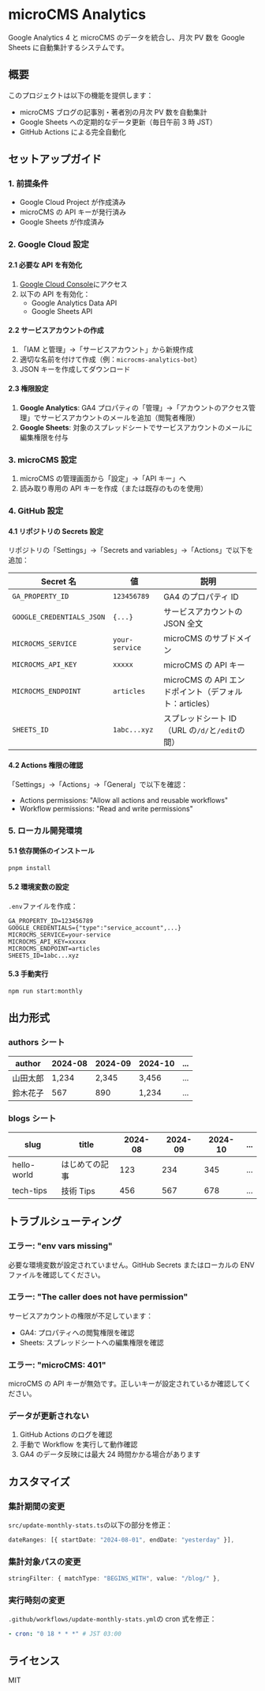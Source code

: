 # microCMS Analytics

Google Analytics 4 と microCMS のデータを統合し、月次 PV 数を Google Sheets に自動集計するシステムです。

## 概要

このプロジェクトは以下の機能を提供します：

- microCMS ブログの記事別・著者別の月次 PV 数を自動集計
- Google Sheets への定期的なデータ更新（毎日午前 3 時 JST）
- GitHub Actions による完全自動化

## セットアップガイド

### 1. 前提条件

- Google Cloud Project が作成済み
- microCMS の API キーが発行済み
- Google Sheets が作成済み

### 2. Google Cloud 設定

#### 2.1 必要な API を有効化

1. [Google Cloud Console](https://console.cloud.google.com/)にアクセス
2. 以下の API を有効化：
   - Google Analytics Data API
   - Google Sheets API

#### 2.2 サービスアカウントの作成

1. 「IAM と管理」→「サービスアカウント」から新規作成
2. 適切な名前を付けて作成（例：`microcms-analytics-bot`）
3. JSON キーを作成してダウンロード

#### 2.3 権限設定

1. **Google Analytics**: GA4 プロパティの「管理」→「アカウントのアクセス管理」でサービスアカウントのメールを追加（閲覧者権限）
2. **Google Sheets**: 対象のスプレッドシートでサービスアカウントのメールに編集権限を付与

### 3. microCMS 設定

1. microCMS の管理画面から「設定」→「API キー」へ
2. 読み取り専用の API キーを作成（または既存のものを使用）

### 4. GitHub 設定

#### 4.1 リポジトリの Secrets 設定

リポジトリの「Settings」→「Secrets and variables」→「Actions」で以下を追加：

| Secret 名                 | 値             | 説明                                            |
| ------------------------- | -------------- | ----------------------------------------------- |
| `GA_PROPERTY_ID`          | `123456789`    | GA4 のプロパティ ID                             |
| `GOOGLE_CREDENTIALS_JSON` | `{...}`        | サービスアカウントの JSON 全文                  |
| `MICROCMS_SERVICE`        | `your-service` | microCMS のサブドメイン                         |
| `MICROCMS_API_KEY`        | `xxxxx`        | microCMS の API キー                            |
| `MICROCMS_ENDPOINT`       | `articles`     | microCMS の API エンドポイント（デフォルト：articles） |
| `SHEETS_ID`               | `1abc...xyz`   | スプレッドシート ID（URL の`/d/`と`/edit`の間） |

#### 4.2 Actions 権限の確認

「Settings」→「Actions」→「General」で以下を確認：

- Actions permissions: "Allow all actions and reusable workflows"
- Workflow permissions: "Read and write permissions"

### 5. ローカル開発環境

#### 5.1 依存関係のインストール

```bash
pnpm install
```

#### 5.2 環境変数の設定

`.env`ファイルを作成：

```env
GA_PROPERTY_ID=123456789
GOOGLE_CREDENTIALS={"type":"service_account",...}
MICROCMS_SERVICE=your-service
MICROCMS_API_KEY=xxxxx
MICROCMS_ENDPOINT=articles
SHEETS_ID=1abc...xyz
```

#### 5.3 手動実行

```bash
npm run start:monthly
```

## 出力形式

### authors シート

| author   | 2024-08 | 2024-09 | 2024-10 | ... |
| -------- | ------- | ------- | ------- | --- |
| 山田太郎 | 1,234   | 2,345   | 3,456   | ... |
| 鈴木花子 | 567     | 890     | 1,234   | ... |

### blogs シート

| slug        | title          | 2024-08 | 2024-09 | 2024-10 | ... |
| ----------- | -------------- | ------- | ------- | ------- | --- |
| hello-world | はじめての記事 | 123     | 234     | 345     | ... |
| tech-tips   | 技術 Tips      | 456     | 567     | 678     | ... |

## トラブルシューティング

### エラー: "env vars missing"

必要な環境変数が設定されていません。GitHub Secrets またはローカルの ENV ファイルを確認してください。

### エラー: "The caller does not have permission"

サービスアカウントの権限が不足しています：

- GA4: プロパティへの閲覧権限を確認
- Sheets: スプレッドシートへの編集権限を確認

### エラー: "microCMS: 401"

microCMS の API キーが無効です。正しいキーが設定されているか確認してください。

### データが更新されない

1. GitHub Actions のログを確認
2. 手動で Workflow を実行して動作確認
3. GA4 のデータ反映には最大 24 時間かかる場合があります

## カスタマイズ

### 集計期間の変更

`src/update-monthly-stats.ts`の以下の部分を修正：

```typescript
dateRanges: [{ startDate: "2024-08-01", endDate: "yesterday" }],
```

### 集計対象パスの変更

```typescript
stringFilter: { matchType: "BEGINS_WITH", value: "/blog/" },
```

### 実行時刻の変更

`.github/workflows/update-monthly-stats.yml`の cron 式を修正：

```yaml
- cron: "0 18 * * *" # JST 03:00
```

## ライセンス

MIT
